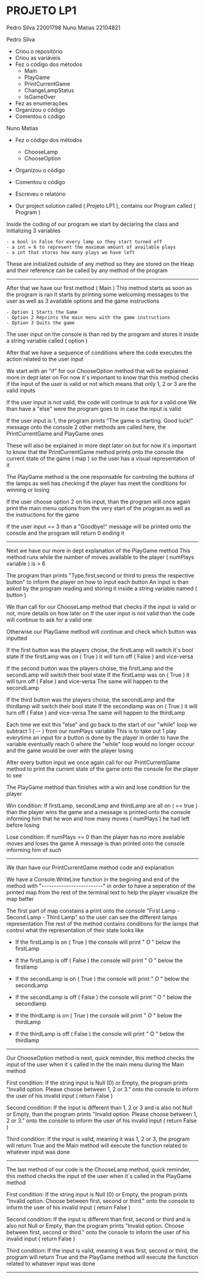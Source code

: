 # PROJETO LP1

Pedro Silva 22001798
Nuno Matias 22104821

Pedro Silva
- Criou o repositório
- Criou as variáveis 
- Fez o código dos métodos
    - Main
    - PlayGame
    - PrintCurrentGame
    - ChangeLampStatus
    - IsGameOver
- Fez as enumerações
- Organizou o código
- Comentou o código

Nuno Matias
- Fez o código dos métodos
     - ChooseLamp
     - ChooseOption

- Organizou o código
- Comentou o código
- Escreveu o relatório


- Our project solution called ( Projeto LP1 ), contains our Program called ( Program )

Inside the coding of our program we start by declaring the class and initializing 3 variables

    - a bool in False for every lamp so they start turned off
    - a int = 6 to represent the maximum amount of available plays
    - a int that stores how many plays we have left
   
These are initialized outside of any method so they are stored on the Heap
and their reference can be called by any method of the program

-------------------------------------------------------------------------------------------------------------------------------------------------
After that we have our first method ( Main ) 
This method starts as soon as the program is ran
It starts by printing some welcoming messages to the user as well as 3 available options and the game instructions

    - Option 1 Starts the Game
    - Option 2 Reprints the main menu with the game instructions
    - Option 3 Quits the game

The user input on the console is than red by the program and stores it inside a string variable called ( option )

After that we have a sequence of conditions where the code executes the action related to the user input

We start with an "if" for our ChooseOption method that will be explained more in dept later on
For now it´s important to know that this method checks if the input of the user is valid or not
which means that only 1, 2 or 3 are the valid inputs

If the user input is not valid, the code will continue to ask for a valid one
We than have a "else" were the program goes to in case the input is valid

If the user input is 1, the program prints "The game is starting. Good luck!" message onto the console
2 other methods are called here, the PrintCurrentGame and PlayGame ones

These will also be explained in more dept later on but for now it´s important to know that the 
PrintCurrentGame method prints onto the console the current state of the game ( map ) so the user
has a visual representation of it

The PlayGame method is the one responsable for controling the buttons of the lamps as well has checking
if the player has meet the conditions for winning or losing

If the user choose option 2 on his input, than the program will once again print the main menu options
from the very start of the program as well as the instructions for the game

If the user input == 3 than a "Goodbye!" message will be printed onto the console and the program will return 0 ending it

-------------------------------------------------------------------------------------------------------------------------------------------------
Next we have our more in dept explanation of the PlayGame method
This method runs while the number of moves available to the player ( numPlays variable ) is > 6

The program than prints "Type,first,second or third to press the respective button" to inform the player
on how to input each button
An input is than asked by the program reading and storing it inside a string variable named ( button )

We than call for our ChooseLamp method that checks if the input is valid or not, more details on how later on
If the user input is not valid than the code will continue to ask for a valid one

Otherwise our PlayGame method will continue and check which button was inputted

If the first button was the players choise, the firstLamp will switch it´s bool state
If the firstLamp was on ( True ) it will turn off ( False ) and vice-versa

If the second button was the players choise, the firstLamp and the secondLamp will switch their bool state
If the firstLamp was on ( True ) it will turn off ( False ) and vice-versa
The same will happen to the secondLamp

If the third button was the players choise, the secondLamp and the thirdlamp will switch their bool state
If the secondlamp was on ( True ) it will turn off ( False ) and vice-versa
The same will happen to the thirdLamp

Each time we exit this "else" and go back to the start of our "while" loop we subtract 1 ( -- ) from our numPlays variable
This is to take out 1 play everytime an input for a button is done by the player in order to have the variable eventually reach
0 where the "while" loop would no longer occour and the game would be over with the player losing

After every button input we once again call for our PrintCurrentGame method to print the current state of the game onto the console for the player to see

The PlayGame method than finishes with a win and lose condition for the player

Win condition:
If firstLamp, secondLamp and thirdLamp are all on ( == true ) than the player wins the game and a message is printed onto the console
informing him that he won and how many moves ( numPlays ) he had left before losing

Lose condition:
If numPlays == 0 than the player has no more available moves and loses the game
A message is than printed onto the console informing him of such

-------------------------------------------------------------------------------------------------------------------------------------------------
We than have our PrintCurrentGame method code and explanation

We have a Console.WriteLine function in the begining and end of the method with "-------------------------"
in order to have a seperation of the printed map from the rest of the terminal text to help the player visualize the map better

The first part of map constains a print onto the console "First Lamp - Second Lamp - Third Lamp" so the user
can see the different lamps representation
The rest of the method contains conditions for the lamps that control what the representation of their state looks like

- If the firstLamp is on ( True ) the console will print "     *O*     " below the firstLamp
- If the firstLamp is off ( False ) the console will print "      O      " below the firstlamp

- If the secondLamp is on ( True ) the console will print "     *O*     " below the secondLamp
- If the secondLamp is off ( False ) the console will print "      O      " below the secondlamp

- If the thirdLamp is on ( True ) the console will print "     *O*     " below the thirdLamp
- If the thirdLamp is off ( False ) the console will print "      O      " below the thirdlamp

--------------------------------------------------------------------------------------------------------------------------------------------------
Our ChooseOption method is next, quick reminder, this method checks the input of the user 
when it´s called in the the main menu during the Main method

First condition:
If the string input is Null (0) or Empty, the program prints
"Invalid option. Please choose between 1, 2 or 3." onto the console to inform the user of his invalid input ( return False )

Second condition:
If the input is different than 1, 2 or 3 and is also not Null or Empty, than the program prints
"Invalid option. Please choose between 1, 2 or 3." onto the console to inform the user of his invalid input ( return False )

Third condition:
If the input is valid, meaning it was 1, 2 or 3, the program will return True and the Main method will execute the function 
related to whatever input was done

---------------------------------------------------------------------------------------------------------------------------------------------------
The last method of our code is the ChooseLamp method, quick reminder, this method checks the input of the user
when it´s called in the PlayGame method

First condition:
If the string input is Null (0) or Empty, the program prints
"Invalid option. Choose between first, second or third." onto the console to inform the user of his invalid input ( return False )

Second condition:
If the input is different than first, second or third and is also not Null or Empty, than the program prints
"Invalid option. Choose between first, second or third." onto the console to inform the user of his invalid input ( return False )

Third condition:
If the input is valid, meaning it was first, second or third, the program will return True and the PlayGame method will execute the function 
related to whatever input was done

-----------------------------------------------------------------------------------------------------------------------------------------------------
